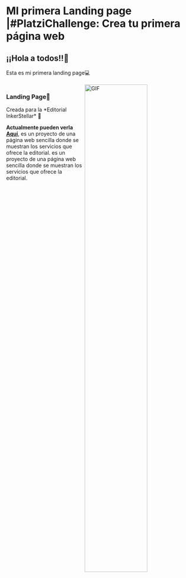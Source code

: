 # MI primera Landing page |#PlatziChallenge: Crea tu primera página web

<h2>¡¡Hola a todos!!👋</h2>
Esta es mi primera landing page💻<br><br>
    <img align="right" width="58%"   alt="GIF" src="https://jpwebs.net/wp-content/uploads/2021/01/dd7a20_9cfcd774bcf04eec8023109cb431a7be_mv2.gif" />

<h3>Landing Page👩</h3> 
<p>Creada para la *Editorial InkerStellar* 🚀</p>
<p>
<b>Actualmente pueden verla 
<a href="https://alejaes.github.io/Landing-page/" target="_blank">Aquí</a></b>, es un proyecto de una página web sencilla donde se muestran los servicios que ofrece la editorial. es un proyecto de una página web sencilla donde se muestran los servicios que ofrece la editorial.
</p>
